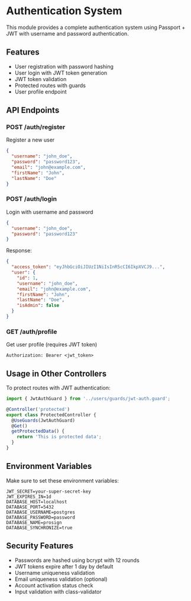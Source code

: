 # Authentication System

This module provides a complete authentication system using Passport + JWT with username and password authentication.

## Features

- User registration with password hashing
- User login with JWT token generation
- JWT token validation
- Protected routes with guards
- User profile endpoint

## API Endpoints

### POST /auth/register
Register a new user
```json
{
  "username": "john_doe",
  "password": "password123",
  "email": "john@example.com",
  "firstName": "John",
  "lastName": "Doe"
}
```

### POST /auth/login
Login with username and password
```json
{
  "username": "john_doe",
  "password": "password123"
}
```

Response:
```json
{
  "access_token": "eyJhbGciOiJIUzI1NiIsInR5cCI6IkpXVCJ9...",
  "user": {
    "id": 1,
    "username": "john_doe",
    "email": "john@example.com",
    "firstName": "John",
    "lastName": "Doe",
    "isAdmin": false
  }
}
```

### GET /auth/profile
Get user profile (requires JWT token)
```
Authorization: Bearer <jwt_token>
```

## Usage in Other Controllers

To protect routes with JWT authentication:

```typescript
import { JwtAuthGuard } from '../users/guards/jwt-auth.guard';

@Controller('protected')
export class ProtectedController {
  @UseGuards(JwtAuthGuard)
  @Get()
  getProtectedData() {
    return 'This is protected data';
  }
}
```

## Environment Variables

Make sure to set these environment variables:

```env
JWT_SECRET=your-super-secret-key
JWT_EXPIRES_IN=1d
DATABASE_HOST=localhost
DATABASE_PORT=5432
DATABASE_USERNAME=postgres
DATABASE_PASSWORD=password
DATABASE_NAME=prosign
DATABASE_SYNCHRONIZE=true
```

## Security Features

- Passwords are hashed using bcrypt with 12 rounds
- JWT tokens expire after 1 day by default
- Username uniqueness validation
- Email uniqueness validation (optional)
- Account activation status check
- Input validation with class-validator
